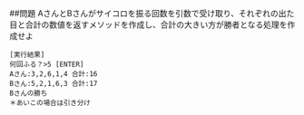 ##問題
AさんとBさんがサイコロを振る回数を引数で受け取り、それぞれの出た目と合計の数値を返すメソッドを作成し、合計の大きい方が勝者となる処理を作成せよ
```
[実行結果]
何回ふる？>5 [ENTER]
Aさん:3,2,6,1,4 合計:16
Bさん:5,2,1,6,3 合計:17
Bさんの勝ち
＊あいこの場合は引き分け
```

